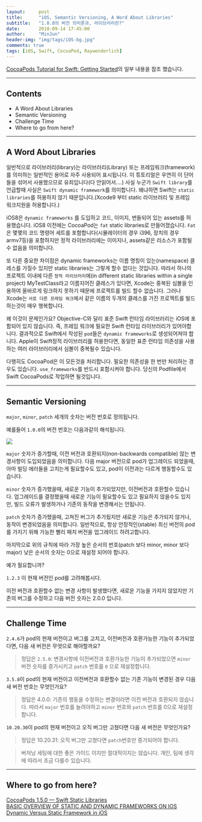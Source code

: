```yaml
---
layout:     post
title:      "iOS, Semantic Versioning, A Word About Libraries"
subtitle:   "1.0.0의 버전 의미론과, 라이브러리란?"
date:       2018-09-14 17:45:00
author:     "MinJun"
header-img: "img/tags/iOS-bg.jpg"
comments: true 
tags: [iOS, Swift, CocoaPod, Raywenderlich]
---
```


[CocoaPods Tutorial for Swift: Getting Started](https://www.raywenderlich.com/626-cocoapods-tutorial-for-swift-getting-started)의 일부 내용을 참조 했습니다. 

---

## Contents 

- A Word About Libraries
- Semantic Versioning
- Challenge Time
- Where to go from here?

---

## A Word About Libraries

일반적으로 라이브러리(library)는 라이브러리(Library) 또는 프레임워크(framework)를 의미하는 일반적인 용어로 자주 사용되어 표시됩니다. 이 튜토리얼은 우연히 이 단어들을 섞어서 사용했으므로 유죄입니다(다 안읽어서....) 사실 누군가 `Swift library`를 언급할때 사실은 `Swift dynamic framework`를 의미합니다. 왜냐하면 Swift는 `static libraries`를 허용하지 않기 때문입니다.(Xcode9 부터 static 라이브러리 및 프레임 워크지원을 허용합니다.)

iOS8은 `dynamic frameworks` 를 도입하고 코드, 이미지, 번들되어 있는 assets를 허용했습니다. iOS8 이전에는 CocoaPod는 `fat` static libraries로 만들어졌습니다. `Fat`은 몇몇의 코드 명령어 세트를 포함합니다(시뮬레이터의 경우 i396, 장치의 경우 armv7등)을 포함하지만 정적 라이브러리에는 이미지나, assets같은 리소스가 포함될수 없음을 의미합니다.

또 다른 중요한 차이점은 dynamic frameworks는 이름 명칭이 있는(namespace) 클레스를 가질수 있지만 static libraries는 그렇게 할수 없다는 것입니다. 따라서 하나의 프로젝트 이내에 다른 `정적 라이브러리`에(in different static libraries within a single project) MyTestClass라고 이름지어진 클레스가 있다면, Xcode는 중복된 심볼을 인용하여 올바르게 링크하지 못하기 때문에 프로젝트를 빌드 할수 없습니다. 그러나 Xcode는 `서로 다른 프레임 워크`에서 같은 이름의 두개의 클레스를 가진 프로젝트를 빌드하는것이 매우 행복합니다.

왜 이것이 문제인가요? Objective-C와 달리 표준 Swift 런타임 라이브러리는 iOS에 포함되어 있지 않습니다. 즉, 프레임 워크에 필요한 Swift 런타임 라이브러리가 있어야합니다. 결과적으로 Swift에서 작성된 `pod`들은 `dynamic frameworks`로 생성되어져야 합니다. Apple이 Swift정적 라이브러리를 허용한다면, 동일한 표준 런타임 의존성을 사용하는 여러 라이브러리에서 심볼이 중복될수 있습니다.

다행히도 CocoaPod은 이 모든것을 처리합니다. 필요한 의존성을 한 번만 처리하는 경우도 있습니다. `use_frameworks`를 반드시 포함시켜야 합니다. 당신의 Podfile에서 Swift CocoaPods로 작업하면 될것입니다.

---

## Semantic Versioning

`major`, `minor`, `patch` 세개의 숫자는 버전 번호로 정의됩니다.

예를들어 `1.0.0`의 버전 번호는 다음과같이 해석됩니다.

![](https://koenig-media.raywenderlich.com/uploads/2015/03/sem_versioning.png)

`major` 숫자가 증가할때, 이전 버전과 호환되지(non-backwards compatible) 않는 변경사항이 도입되었음을 의미합니다. 다음 major 버전으로 pod가 업그레이드 되었을때, 아마 빌딩 에러들을 고치는게 필요할수도 있고, pod이 이전과는 다르게 행동할수도 있습니다.

`minor` 숫자가 증가했을때, 새로운 기능이 추가되었지만, 이전버전과 호환할수 있습니다. 업그레이드를 결정했을때 새로운 기능이 필요할수도 있고 필요하지 않을수도 있지만, 빌드 오류가 발생하거나 기존의 동작을 변경해서는 안됩니다.

`patch` 숫자가 증가했을때, 고쳐진 버그가 추가됬지만 새로운 기능은 추가되지 않거나, 동작이 변경되었음을 의미합니다. 일반적으로, 항상 안정적인(stable) 최신 버전의 pod를 가지기 위해 가능한 빨리 패치 버전을 업그레이드 하려고합니다.

마지막으로 위의 규칙에 따라 가장 높은 순서의 번호(patch 보다 minor, minor 보다 major) 낮은 순서의 숫자는 0으로 재설정 되어야 합니다. 

예가 필요합니까?

`1.2.3` 이 현재 버전인 pod를 고려해봅시다.

이전 버전과 호환할수 없는 변경 사항이 발생했다면, 새로운 기능을 가지지 않았지만 기존의 버그를 수정하고 다음 버전 숫자는 2.0.0 입니다.

---

## Challenge Time

`2.4.6`가 pod의 현재 버전이고 버그를 고치고, 이전버전과 호환가능한 기능이 추가되었다면, 다음 새 버전은 무엇으로 해야할까요? 

> 정답은 `2.5.0`: 변경사항에 이전버전과 호환가능한 기능이 추가되었으면 `minor` 버전 숫자를 증가시키고 `patch` 번호를 `0` 으로 재설정합니다.

`3.5.8`이 pod의 현재 버전이고 이전버전과 호환할수 없는 기존 기능이 변경된 경우 다음 새 버전 번호는 무엇인가요?

> 정답은 4.0.0: 기존의 행동을 수정하는 변경이라면 이전 버전과 호환되지 않습니다. 따라서 `major` 번호를 늘려야하고 `minor` 번호와 `patch` 번호를 0으로 재설정합니다.

`10.20.30`이 pod의 현재 버전이고 오직 버그만 고쳤다면 다음 새 버전은 무엇인가요?

> 정답은 10.20.31: 오직 버그만 고쳤다면 `patch`번호만 증가되어야 합니다.


> 버저닝 세팅에 대한 좋은 가이드 이지만 절대적이지는 않습니다. 개인, 팀에 생각에 따라서 조금 다를수 있습니다.



---

## Where to go from here?

 
[CocoaPods 1.5.0 — Swift Static Libraries](http://blog.cocoapods.org/CocoaPods-1.5.0/)<br>
[BASIC OVERVIEW OF STATIC AND DYNAMIC FRAMEWORKS ON IOS](https://www.runtastic.com/blog/en/frameworks-ios/)<br>
[Dynamic Versus Static Framework in iOS](https://www.ca.com/en/blog-developers/dynamic-versus-static-framework-in-ios.html)




